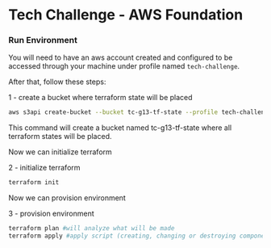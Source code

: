 # Tech Challenge - AWS Foundation


### Run Environment

You will need to have an aws account created and configured to be accessed through your machine under profile named `tech-challenge`.

After that, follow these steps:

1 - create a bucket where terraform state will be placed

```sh
aws s3api create-bucket --bucket tc-g13-tf-state --profile tech-challenge
```

This command will create a bucket named tc-g13-tf-state where all terraform states will be placed.

Now we can initialize terraform

2 - initialize terraform

```sh
terraform init
```

Now we can provision environment

3 - provision environment

```sh
terraform plan #will analyze what will be made
terraform apply #apply script (creating, changing or destroying components)
```
